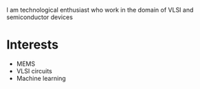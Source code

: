 


I am technological enthusiast who work in the domain of VLSI and semiconductor devices

Interests
======
* MEMS
* VLSI circuits
* Machine learning
  



